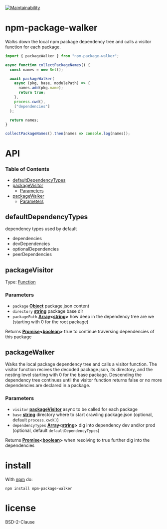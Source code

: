 [![Maintainability](undefined)](undefined)

# npm-package-walker

Walks down the local npm package dependency tree and calls a visitor function
for each package.

<!-- skip-example -->

```js
import { packageWalker } from "npm-package-walker";

async function collectPackageNames() {
  const names = new Set();

  await packageWalker(
    async (pkg, base, modulePath) => {
      names.add(pkg.name);
      return true;
    },
    process.cwd(),
    ["dependencies"]
  );

  return names;
}

collectPackageNames().then(names => console.log(names));
```

# API

<!-- Generated by documentation.js. Update this documentation by updating the source code. -->

### Table of Contents

*   [defaultDependencyTypes](#defaultdependencytypes)
*   [packageVisitor](#packagevisitor)
    *   [Parameters](#parameters)
*   [packageWalker](#packagewalker)
    *   [Parameters](#parameters-1)

## defaultDependencyTypes

dependency types used by default

*   dependencies
*   devDependencies
*   optionalDependencies
*   peerDependencies

## packageVisitor

Type: [Function](https://developer.mozilla.org/docs/Web/JavaScript/Reference/Statements/function)

### Parameters

*   `package` **[Object](https://developer.mozilla.org/docs/Web/JavaScript/Reference/Global_Objects/Object)** package.json content
*   `directory` **[string](https://developer.mozilla.org/docs/Web/JavaScript/Reference/Global_Objects/String)** package base dir
*   `packagePath` **[Array](https://developer.mozilla.org/docs/Web/JavaScript/Reference/Global_Objects/Array)<[string](https://developer.mozilla.org/docs/Web/JavaScript/Reference/Global_Objects/String)>** how deep in the dependency tree are we (starting with 0 for the root package)

Returns **[Promise](https://developer.mozilla.org/docs/Web/JavaScript/Reference/Global_Objects/Promise)<[boolean](https://developer.mozilla.org/docs/Web/JavaScript/Reference/Global_Objects/Boolean)>** true to continue traversing dependencies of this package

## packageWalker

Walks the local package dependency tree and calls a visitor function.
The visitor function recives the decoded package.json, its directory, and the nesting level starting with 0 for the base package.
Descending the dependency tree continues until the visitor function returns false or no more dependencies
are declared in a package.

### Parameters

*   `visitor` **[packageVisitor](#packagevisitor)** async to be called for each package
*   `base` **[string](https://developer.mozilla.org/docs/Web/JavaScript/Reference/Global_Objects/String)** directory where to start crawling package.json (optional, default `process.cwd()`)
*   `dependencyTypes` **[Array](https://developer.mozilla.org/docs/Web/JavaScript/Reference/Global_Objects/Array)<[string](https://developer.mozilla.org/docs/Web/JavaScript/Reference/Global_Objects/String)>** dig into dependency dev and/or prod (optional, default `defaultDependencyTypes`)

Returns **[Promise](https://developer.mozilla.org/docs/Web/JavaScript/Reference/Global_Objects/Promise)<[boolean](https://developer.mozilla.org/docs/Web/JavaScript/Reference/Global_Objects/Boolean)>** when resolving to true further dig into the dependencies

# install

With [npm](http://npmjs.org) do:

```shell
npm install npm-package-walker
```

# license

BSD-2-Clause
